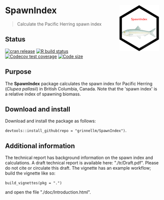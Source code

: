 # SpawnIndex <img src='sticker/SpawnIndex-sticker.png' align="right" height="150"/>

> Calculate the Pacific Herring spawn index

## Status

[![cran release](https://www.r-pkg.org/badges/version/SpawnIndex?color=blue)](https://cran.r-project.org/package=SpawnIndex)
[![R build status](https://github.com/grinnellm/SpawnIndex/workflows/R-CMD-check/badge.svg)](https://github.com/grinnellm/SpawnIndex/actions)
[![Codecov test coverage](https://codecov.io/gh/grinnellm/SpawnIndex/branch/master/graph/badge.svg)](https://codecov.io/gh/grinnellm/SpawnIndex)
[![Code size](https://img.shields.io/github/languages/code-size/grinnellm/SpawnIndex.svg)](https://github.com/grinnellm/SpawnIndex)

## Purpose

The **SpawnIndex** package calculates the spawn index for Pacific Herring
(*Clupea pallasii*) in British Columbia, Canada.
Note that the 'spawn index' is a relative index of spawning biomass.

## Download and install

Download and install the package as follows:

`devtools::install_github(repo = "grinnellm/SpawnIndex")`.

## Additional information

The technical report has background information on the spawn index and calculations.
A draft technical report is available here: "./tr/Draft.pdf".
Please do not cite or circulate this draft.
The vignette has an example workflow; build the vignette like so:

`build_vignettes(pkg = ".")`

and open the file "./doc/Introduction.html".
